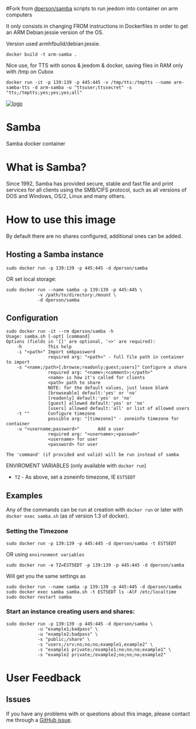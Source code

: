 #Fork from [dperson/samba](https://github.com/dperson/samba) scripts to run jeedom into container on arm computers


It only consists in changing FROM instructions in Dockerfiles in order to get an ARM Debian:jessie version of the OS.

Version used armhfbuild/debian:jessie.

```
docker build -t arm-samba .
```

Nice use, for TTS with sonos & jeedom & docker, saving files in RAM only with /tmp on Cubox

```
docker run -it -p 139:139 -p 445:445 -v /tmp/tts:/tmptts --name arm-samba-tts -d arm-samba -u "ttsuser;ttssecret" -s "tts;/tmptts;yes;yes;yes;all"
```


[![logo](https://raw.githubusercontent.com/dperson/samba/master/logo.jpg)](https://www.samba.org)

# Samba

Samba docker container

# What is Samba?

Since 1992, Samba has provided secure, stable and fast file and print services
for all clients using the SMB/CIFS protocol, such as all versions of DOS and
Windows, OS/2, Linux and many others.

# How to use this image

By default there are no shares configured, additional ones can be added.

## Hosting a Samba instance

    sudo docker run -p 139:139 -p 445:445 -d dperson/samba

OR set local storage:

    sudo docker run --name samba -p 139:139 -p 445:445 \
                -v /path/to/directory:/mount \
                -d dperson/samba

## Configuration

    sudo docker run -it --rm dperson/samba -h
    Usage: samba.sh [-opt] [command]
    Options (fields in '[]' are optional, '<>' are required):
        -h          This help
        -i "<path>" Import smbpassword
                    required arg: "<path>" - full file path in container to import
        -s "<name;/path>[;browse;readonly;guest;users]" Configure a share
                    required arg: "<name>;<comment>;</path>"
                    <name> is how it's called for clients
                    <path> path to share
                    NOTE: for the default values, just leave blank
                    [browseable] default:'yes' or 'no'
                    [readonly] default:'yes' or 'no'
                    [guest] allowed default:'yes' or 'no'
                    [users] allowed default:'all' or list of allowed users
        -t ""       Configure timezone
                    possible arg: "[timezone]" - zoneinfo timezone for container
        -u "<username;password>"       Add a user
                    required arg: "<username>;<passwd>"
                    <username> for user
                    <password> for user

    The 'command' (if provided and valid) will be run instead of samba

ENVIROMENT VARIABLES (only available with `docker run`)

 * `TZ` - As above, set a zoneinfo timezone, IE `EST5EDT`

## Examples

Any of the commands can be run at creation with `docker run` or later with
`docker exec samba.sh` (as of version 1.3 of docker).

### Setting the Timezone

    sudo docker run -p 139:139 -p 445:445 -d dperson/samba -t EST5EDT

OR using `environment variables`

    sudo docker run -e TZ=EST5EDT -p 139:139 -p 445:445 -d dperson/samba

Will get you the same settings as

    sudo docker run --name samba -p 139:139 -p 445:445 -d dperson/samba
    sudo docker exec samba samba.sh -t EST5EDT ls -AlF /etc/localtime
    sudo docker restart samba

### Start an instance creating users and shares:

    sudo docker run -p 139:139 -p 445:445 -d dperson/samba \
                -u "example1;badpass" \
                -u "example2;badpass" \
                -s "public;/share" \
                -s "users;/srv;no;no;no;example1,example2" \
                -s "example1 private;/example1;no;no;no;example1" \
                -s "example2 private;/example2;no;no;no;example2"

# User Feedback

## Issues

If you have any problems with or questions about this image, please contact me
through a [GitHub issue](https://github.com/dperson/samba/issues).
